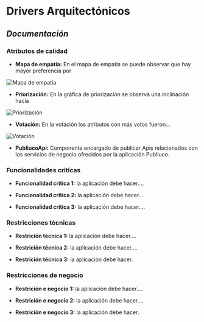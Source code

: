  #  Drivers Arquitectónicos #

 ## _Documentación_ ##

### Atributos de calidad ###
- **Mapa de empatía:** En el mapa de empatía se puede observar que hay mayor preferencia por  

![Mapa de empatía](https://github.com/MiguelRiosT/S2Publiuco/blob/main/Drivers%20Arquitectonicos/Atributos%20de%20calidad/MapaEmpatia.png)

- **Priorización:** En la gráfica de priorización se observa una inclinación hacia 

![Priorización](https://github.com/MiguelRiosT/S2Publiuco/blob/main/Drivers%20Arquitectonicos/Atributos%20de%20calidad/priorizacion.png)

- **Votación:** En la votación los atributos con más votos fueron...

![Votación](https://github.com/MiguelRiosT/S2Publiuco/blob/main/Drivers%20Arquitectonicos/Atributos%20de%20calidad/votacion.png)

- **PubliucoApi:** Componente encargado de publicar Apis relacionados con los servicios de negocio ofrecidos por la aplicación Publiuco. 

### Funcionalidades criticas  ###

- **Funcionalidad critica 1:** la aplicación debe hacer....

- **Funcionalidad critica 2:** la aplicación debe hacer....

- **Funcionalidad critica 3:** la aplicación debe hacer....

### Restricciones técnicas  ###

- **Restrición técnica 1:** la aplicación debe hacer....

- **Restrición técnica 2:** la aplicación debe hacer....

- **Restrición técnica 3:** la aplicación debe hacer.

### Restricciones de negocio  ###

- **Restrición e negocio 1:** la aplicación debe hacer....

- **Restrición e negocio 2:** la aplicación debe hacer....

- **Restrición e negocio 3:** la aplicación debe hacer.